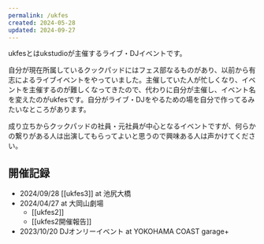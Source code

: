 ```yaml
---
permalink: /ukfes
created: 2024-05-28
updated: 2024-09-27
---
```

ukfesとはukstudioが主催するライブ・DJイベントです。

自分が現在所属しているクックパッドにはフェス部なるものがあり、以前から有志によるライブイベントをやっていました。主催していた人が忙しくなり、イベントを主催するのが難しくなってきたので、代わりに自分が主催し、イベント名を変えたのがukfesです。自分がライブ・DJをやるための場を自分で作ってるみたいなところがあります。

成り立ちからクックパッドの社員・元社員が中心となるイベントですが、何らかの繋りがある人は出演してもらってよいと思うので興味ある人は声かけてください。
## 開催記録

- 2024/09/28 [[ukfes3]] at 池尻大橋
- 2024/04/27 at 大岡山劇場
	- [[ukfes2]]
	- [[ukfes2開催報告]]
- 2023/10/20 DJオンリーイベント at YOKOHAMA COAST garage+